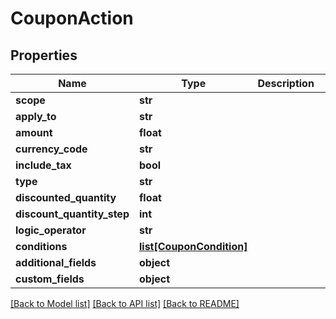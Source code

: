 # CouponAction

## Properties
Name | Type | Description | Notes
------------ | ------------- | ------------- | -------------
**scope** | **str** |  | [optional] 
**apply_to** | **str** |  | [optional] 
**amount** | **float** |  | [optional] 
**currency_code** | **str** |  | [optional] 
**include_tax** | **bool** |  | [optional] 
**type** | **str** |  | [optional] 
**discounted_quantity** | **float** |  | [optional] 
**discount_quantity_step** | **int** |  | [optional] 
**logic_operator** | **str** |  | [optional] 
**conditions** | [**list[CouponCondition]**](CouponCondition.md) |  | [optional] 
**additional_fields** | **object** |  | [optional] 
**custom_fields** | **object** |  | [optional] 

[[Back to Model list]](../README.md#documentation-for-models) [[Back to API list]](../README.md#documentation-for-api-endpoints) [[Back to README]](../README.md)



